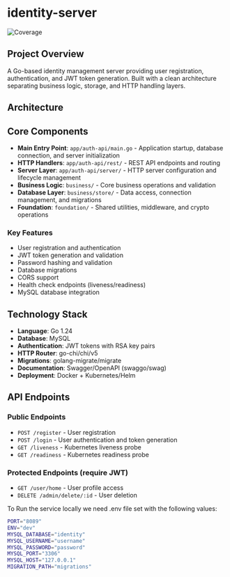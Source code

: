 # identity-server
![Coverage](https://img.shields.io/badge/Coverage-76.0%25-brightgreen)

## Project Overview
A Go-based identity management server providing user registration, authentication, and JWT token generation. Built with a clean architecture separating business logic, storage, and HTTP handling layers.

## Architecture

## Core Components
- **Main Entry Point**: `app/auth-api/main.go` - Application startup, database connection, and server initialization
- **HTTP Handlers**: `app/auth-api/rest/` - REST API endpoints and routing
- **Server Layer**: `app/auth-api/server/` - HTTP server configuration and lifecycle management
- **Business Logic**: `business/` - Core business operations and validation
- **Database Layer**: `business/store/` - Data access, connection management, and migrations
- **Foundation**: `foundation/` - Shared utilities, middleware, and crypto operations

### Key Features
- User registration and authentication
- JWT token generation and validation
- Password hashing and validation
- Database migrations
- CORS support
- Health check endpoints (liveness/readiness)
- MySQL database integration

## Technology Stack
- **Language**: Go 1.24
- **Database**: MySQL
- **Authentication**: JWT tokens with RSA key pairs
- **HTTP Router**: go-chi/chi/v5
- **Migrations**: golang-migrate/migrate
- **Documentation**: Swagger/OpenAPI (swaggo/swag)
- **Deployment**: Docker + Kubernetes/Helm

## API Endpoints

### Public Endpoints
- `POST /register` - User registration
- `POST /login` - User authentication and token generation
- `GET /liveness` - Kubernetes liveness probe
- `GET /readiness` - Kubernetes readiness probe

### Protected Endpoints (require JWT)
- `GET /user/home` - User profile access
- `DELETE /admin/delete/:id` - User deletion

To Run the service locally we need .env file set with the following values:

```bash
PORT="8089"
ENV="dev"
MYSQL_DATABASE="identity"
MYSQL_USERNAME="username"
MYSQL_PASSWORD="password"
MYSQL_PORT="3306"
MYSQL_HOST="127.0.0.1"
MIGRATION_PATH="migrations"
```